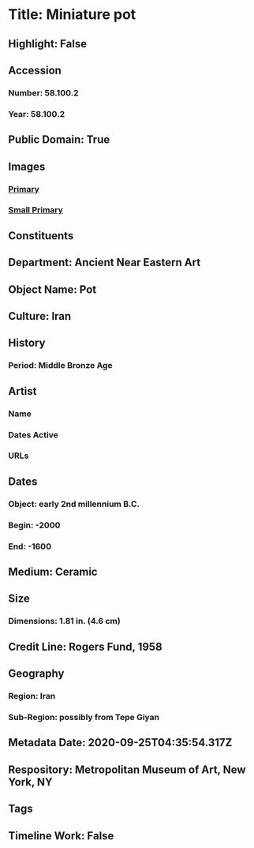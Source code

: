 # Title: Miniature pot
## Highlight: False
## Accession
### Number: 58.100.2
### Year: 58.100.2
## Public Domain: True
## Images
### [Primary](https://images.metmuseum.org/CRDImages/an/original/ME58_100_2.jpg)
### [Small Primary](https://images.metmuseum.org/CRDImages/an/web-large/ME58_100_2.jpg)
## Constituents
## Department: Ancient Near Eastern Art
## Object Name: Pot
## Culture: Iran
## History
### Period: Middle Bronze Age
## Artist
### Name
### Dates Active
### URLs
## Dates
### Object: early 2nd millennium B.C.
### Begin: -2000
### End: -1600
## Medium: Ceramic
## Size
### Dimensions: 1.81 in. (4.6 cm)
## Credit Line: Rogers Fund, 1958
## Geography
### Region: Iran
### Sub-Region: possibly from Tepe Giyan
## Metadata Date: 2020-09-25T04:35:54.317Z
## Respository: Metropolitan Museum of Art, New York, NY
## Tags
## Timeline Work: False